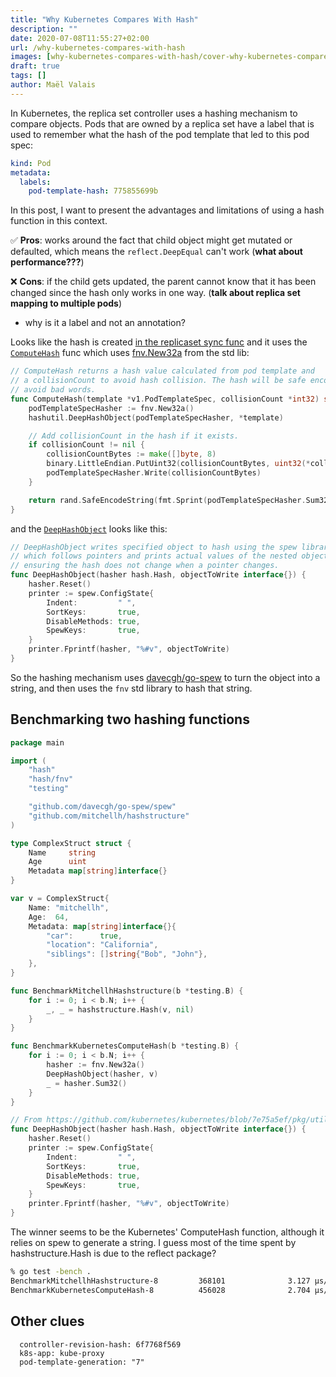 ```yaml
---
title: "Why Kubernetes Compares With Hash"
description: ""
date: 2020-07-08T11:55:27+02:00
url: /why-kubernetes-compares-with-hash
images: [why-kubernetes-compares-with-hash/cover-why-kubernetes-compares-with-hash.png]
draft: true
tags: []
author: Maël Valais
---
```


In Kubernetes, the replica set controller uses a hashing mechanism to
compare objects. Pods that are owned by a replica set have a label that is
used to remember what the hash of the pod template that led to this pod
spec:

```yaml
kind: Pod
metadata:
  labels:
    pod-template-hash: 775855699b
```

In this post, I want to present the advantages and limitations of using a
hash function in this context.

✅ **Pros**: works around the fact that child object might get mutated or
defaulted, which means the `reflect.DeepEqual` can't work (**what about
performance???**)

❌ **Cons**: if the child gets updated, the parent cannot know that it has
been changed since the hash only works in one way. (**talk about
replica set mapping to multiple pods**)

- why is it a label and not an annotation?

Looks like the hash is created [in the replicaset sync func][rs-sync] and
it uses the [`ComputeHash`][ComputeHash] func which uses
[fnv.New32a](https://golang.org/pkg/hash/fnv/#New32) from the std lib:

```go
// ComputeHash returns a hash value calculated from pod template and
// a collisionCount to avoid hash collision. The hash will be safe encoded to
// avoid bad words.
func ComputeHash(template *v1.PodTemplateSpec, collisionCount *int32) string {
    podTemplateSpecHasher := fnv.New32a()
    hashutil.DeepHashObject(podTemplateSpecHasher, *template)

    // Add collisionCount in the hash if it exists.
    if collisionCount != nil {
        collisionCountBytes := make([]byte, 8)
        binary.LittleEndian.PutUint32(collisionCountBytes, uint32(*collisionCount))
        podTemplateSpecHasher.Write(collisionCountBytes)
    }

    return rand.SafeEncodeString(fmt.Sprint(podTemplateSpecHasher.Sum32()))
}
```

and the [`DeepHashObject`][DeepHashObject] looks like this:

```go
// DeepHashObject writes specified object to hash using the spew library
// which follows pointers and prints actual values of the nested objects
// ensuring the hash does not change when a pointer changes.
func DeepHashObject(hasher hash.Hash, objectToWrite interface{}) {
    hasher.Reset()
    printer := spew.ConfigState{
        Indent:         " ",
        SortKeys:       true,
        DisableMethods: true,
        SpewKeys:       true,
    }
    printer.Fprintf(hasher, "%#v", objectToWrite)
}
```

So the hashing mechanism uses
[davecgh/go-spew](https://github.com/davecgh/go-spew) to turn the object
into a string, and then uses the `fnv` std library to hash that string.

[rs-sync]: https://github.com/kubernetes/kubernetes/blob/7e75a5ef/pkg/controller/deployment/sync.go#L189
[ComputeHash]: https://github.com/kubernetes/kubernetes/blob/7e75a5ef/pkg/controller/controller_utils.go#L1130-L1145
[DeepHashObject]: https://github.com/kubernetes/kubernetes/blob/7e75a5ef/pkg/util/hash/hash.go#L25-L37


## Benchmarking two hashing functions

```go
package main

import (
    "hash"
    "hash/fnv"
    "testing"

    "github.com/davecgh/go-spew/spew"
    "github.com/mitchellh/hashstructure"
)

type ComplexStruct struct {
    Name     string
    Age      uint
    Metadata map[string]interface{}
}

var v = ComplexStruct{
    Name: "mitchellh",
    Age:  64,
    Metadata: map[string]interface{}{
        "car":      true,
        "location": "California",
        "siblings": []string{"Bob", "John"},
    },
}

func BenchmarkMitchellhHashstructure(b *testing.B) {
    for i := 0; i < b.N; i++ {
        _, _ = hashstructure.Hash(v, nil)
    }
}

func BenchmarkKubernetesComputeHash(b *testing.B) {
    for i := 0; i < b.N; i++ {
        hasher := fnv.New32a()
        DeepHashObject(hasher, v)
        _ = hasher.Sum32()
    }
}

// From https://github.com/kubernetes/kubernetes/blob/7e75a5ef/pkg/util/hash/hash.go#L25-L37
func DeepHashObject(hasher hash.Hash, objectToWrite interface{}) {
    hasher.Reset()
    printer := spew.ConfigState{
        Indent:         " ",
        SortKeys:       true,
        DisableMethods: true,
        SpewKeys:       true,
    }
    printer.Fprintf(hasher, "%#v", objectToWrite)
}
```

The winner seems to be the Kubernetes' ComputeHash function, although it
relies on spew to generate a string. I guess most of the time spent by
hashstructure.Hash is due to the reflect package?

```sh
% go test -bench .
BenchmarkMitchellhHashstructure-8         368101              3.127 µs/op
BenchmarkKubernetesComputeHash-8          456028              2.704 µs/op
```

## Other clues

      controller-revision-hash: 6f7768f569
      k8s-app: kube-proxy
      pod-template-generation: "7"